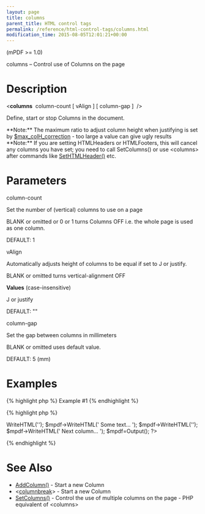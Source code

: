 ```yaml
---
layout: page
title: columns
parent_title: HTML control tags
permalink: /reference/html-control-tags/columns.html
modification_time: 2015-08-05T12:01:21+00:00
---
```


(mPDF &gt;= 1.0)

columns – Control use of Columns on the page

# Description

&lt;**columns**  <span class="parameter">column-count</span> [ <span class="parameter">vAlign</span> ] [ <span class="parameter">column-gap</span> ]  /&gt;

Define, start or stop Columns in the document.

<div class="alert alert-info" role="alert">**Note:** The maximum ratio to adjust column height when justifying is set by <a href="{{ "/reference/mpdf-variables/max-colh-correction.html" | prepend: site.baseurl }}">$max_colH_correction</a> - too large a value can give ugly results</div>

<div class="alert alert-info" role="alert">**Note:** If you are setting HTMLHeaders or HTMLFooters, this will cancel any columns you have set; you need to call SetColumns() or use &lt;columns&gt; after commands like <a href="{{ "/reference/mpdf-functions/sethtmlheader.html" | prepend: site.baseurl }}">SetHTMLHeader()</a> etc.</div>

# Parameters

<span class="parameter">column-count</span>

Set the number of (vertical) columns to use on a page

<span class="smallblock">BLANK</span> or omitted or 0 or 1 turns Columns OFF i.e. the whole page is used as one column.

<span class="smallblock">DEFAULT</span>: 1

<span class="parameter">vAlign</span>

Automatically adjusts height of columns to be equal if set to J or justify.

<span class="smallblock">BLANK</span> or omitted turns vertical-alignment OFF

**Values** (case-insensitive)

J or justify

<span class="smallblock">DEFAULT</span>: ""

<span class="parameter">column-gap</span>

Set the gap between columns in millimeters

<span class="smallblock">BLANK</span> or omitted uses default value.

<span class="smallblock">DEFAULT</span>: 5 (mm)

# Examples

{% highlight php %}
Example #1
{% endhighlight %}

{% highlight php %}
<?php

$mpdf = new mPDF();

$mpdf->WriteHTML('<columns column-count="3" vAlign="J" column-gap="7" />');

$mpdf->WriteHTML('
Some text...
');

$mpdf->WriteHTML('<columnbreak />');

$mpdf->WriteHTML('
Next column...
');

$mpdf=Output();

?>
{% endhighlight %}

# See Also

<ul>
<li class="manual_boxlist"><a href="{{ "/reference/mpdf-functions/addcolumn.html" | prepend: site.baseurl }}">AddColumn()</a> - Start a new Column</li>
<li class="manual_boxlist">&lt;<a href="{{ "/reference/html-control-tags/columnbreak.html" | prepend: site.baseurl }}">columnbreak</a>&gt; - Start a new Column</li>
<li class="manual_boxlist"><a href="{{ "/reference/mpdf-functions/setcolumns.html" | prepend: site.baseurl }}">SetColumns()</a> - Control the use of multiple columns on the page - PHP equivalent of &lt;columns&gt;</li>
</ul>
